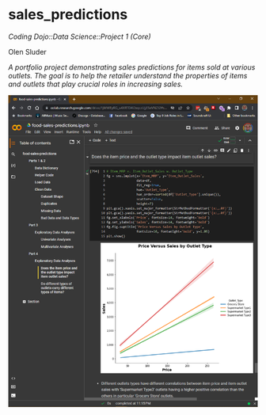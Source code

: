 # sales_predictions

*Coding Dojo::Data Science::Project 1 (Core)*

Olen Sluder

*A portfolio project demonstrating sales predictions for items sold at various outlets. The goal is to help the retailer understand the properties of items and outlets that play crucial roles in increasing sales.*

![alt text](preview.png)
